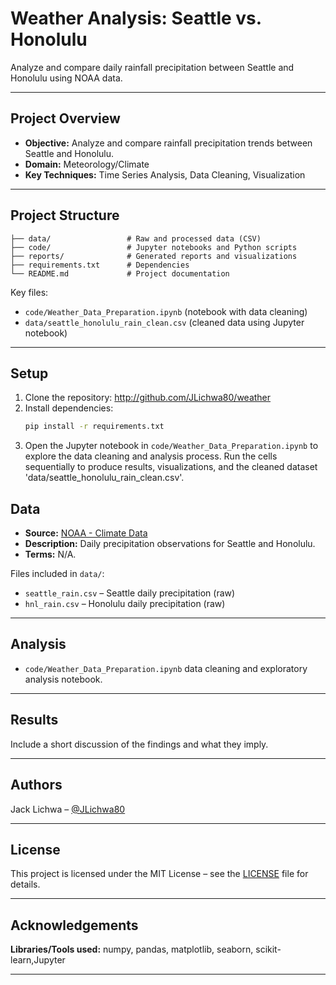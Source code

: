 # Weather Analysis: Seattle vs. Honolulu

Analyze and compare daily rainfall precipitation between Seattle and Honolulu using NOAA data.

---

## Project Overview

- **Objective:** Analyze and compare rainfall precipitation trends between Seattle and Honolulu.
- **Domain:** Meteorology/Climate
- **Key Techniques:** Time Series Analysis, Data Cleaning, Visualization

---

## Project Structure

```
├── data/                 # Raw and processed data (CSV)
├── code/                 # Jupyter notebooks and Python scripts
├── reports/              # Generated reports and visualizations 
├── requirements.txt      # Dependencies
└── README.md             # Project documentation
```

Key files:
- `code/Weather_Data_Preparation.ipynb` (notebook with data cleaning)
- `data/seattle_honolulu_rain_clean.csv` (cleaned data using Jupyter notebook)

---

## Setup

1. Clone the repository: http://github.com/JLichwa80/weather
2. Install dependencies:
   ```bash
   pip install -r requirements.txt
   ```
3. Open the Jupyter notebook in `code/Weather_Data_Preparation.ipynb` to explore the data cleaning and analysis process. Run the cells sequentially to produce results, visualizations, and the cleaned dataset 'data/seattle_honolulu_rain_clean.csv'.

## Data

- **Source:** [NOAA - Climate Data](https://www.ncei.noaa.gov/cdo-web/search?datasetid=GHCND)
- **Description:** Daily precipitation observations for Seattle and Honolulu.
- **Terms:** N/A.

Files included in `data/`:
- `seattle_rain.csv` – Seattle daily precipitation (raw)
- `hnl_rain.csv` – Honolulu daily precipitation (raw)

---

## Analysis

- `code/Weather_Data_Preparation.ipynb` data cleaning and exploratory analysis notebook.

---

## Results

Include a short discussion of the findings and what they imply.

---

## Authors

  Jack Lichwa – [@JLichwa80](https://github.com/JLichwa80)

---

## License

This project is licensed under the MIT License – see the [LICENSE](LICENSE) file for details.

---

## Acknowledgements

**Libraries/Tools used:** numpy, pandas, matplotlib, seaborn, scikit-learn,Jupyter

---
